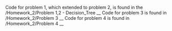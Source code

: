 Code for problem 1, which extended to problem 2, is found in the /Homework_2/Problem 1,2 - Decision_Tree __
Code for problem 3 is found in /Homework_2/Problem 3 __
Code for problem 4 is found in /Homework_2/Problem 4 __
